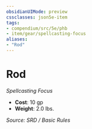 ```yaml
---
obsidianUIMode: preview
cssclasses: json5e-item
tags:
- compendium/src/5e/phb
- item/gear/spellcasting-focus
aliases: 
- "Rod"
---
```

# Rod
*Spellcasting Focus*  

- **Cost**: 10 gp
- **Weight**: 2.0 lbs.

*Source: SRD / Basic Rules*
